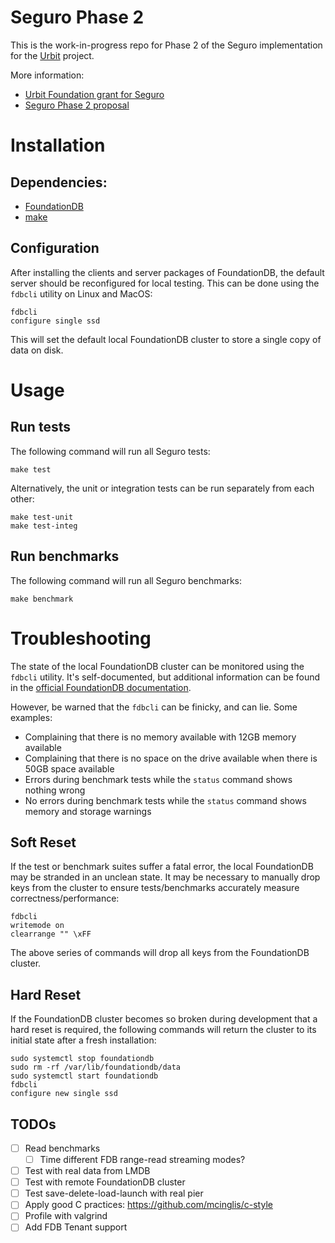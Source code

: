 # Seguro Phase 2

This is the work-in-progress repo for Phase 2 of the Seguro implementation for the [Urbit](https://urbit.org) project.

More information:
- [Urbit Foundation grant for Seguro](https://urbit.org/grants/seguro-prototype)
- [Seguro Phase 2 proposal](https://github.com/wexpertsystems/seguro/blob/34180d5108b4d03f8389242b5c0bd6181f9e3a62/PROPOSAL.md)

# Installation

## Dependencies:

- [FoundationDB](https://github.com/apple/foundationdb/releases)
- [make](https://www.gnu.org/software/make/)

## Configuration

After installing the clients and server packages of FoundationDB, the default server should be reconfigured for local
testing. This can be done using the `fdbcli` utility on Linux and MacOS:
```shell
fdbcli
configure single ssd
```
This will set the default local FoundationDB cluster to store a single copy of data on disk.

# Usage

## Run tests

The following command will run all Seguro tests:
```shell
make test
```

Alternatively, the unit or integration tests can be run separately from each other:
```shell
make test-unit
make test-integ
```

## Run benchmarks

The following command will run all Seguro benchmarks:
```shell
make benchmark
```

# Troubleshooting

The state of the local FoundationDB cluster can be monitored using the `fdbcli` utility. It's self-documented, but
additional information can be found in the [official FoundationDB documentation](https://apple.github.io/foundationdb).

However, be warned that the `fdbcli` can be finicky, and can lie. Some examples:
- Complaining that there is no memory available with 12GB memory available
- Complaining that there is no space on the drive available when there is 50GB space available
- Errors during benchmark tests while the `status` command shows nothing wrong
- No errors during benchmark tests while the `status` command shows memory and storage warnings

## Soft Reset

If the test or benchmark suites suffer a fatal error, the local FoundationDB may be stranded in an unclean state. It may
be necessary to manually drop keys from the cluster to ensure tests/benchmarks accurately measure
correctness/performance:
```shell
fdbcli
writemode on
clearrange "" \xFF
```
The above series of commands will drop all keys from the FoundationDB cluster.

## Hard Reset

If the FoundationDB cluster becomes so broken during development that a hard reset is required, the following commands
will return the cluster to its initial state after a fresh installation:
```shell
sudo systemctl stop foundationdb
sudo rm -rf /var/lib/foundationdb/data
sudo systemctl start foundationdb
fdbcli
configure new single ssd
```

## TODOs

- [ ] Read benchmarks
  - [ ] Time different FDB range-read streaming modes?
- [ ] Test with real data from LMDB
- [ ] Test with remote FoundationDB cluster
- [ ] Test save-delete-load-launch with real pier
- [ ] Apply good C practices: https://github.com/mcinglis/c-style
- [ ] Profile with valgrind
- [ ] Add FDB Tenant support